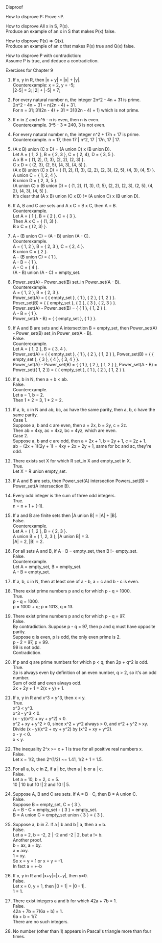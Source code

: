 Disproof

How to disprove P: Prove ~P.     


How to disprove All x in S, P(x).      
Produce an example of an x in S that makes P(x) false.     


How to disprove P(x) => Q(x).      
Produce an example of an x that makes P(x) true and Q(x) false.      


How to disprove P with contradiction:      
Assume P is true, and deduce a contradiction.      



Exercises for Chapter 9      


1. If x, y in R, then |x + y| = |x| + |y|.     
Counterexample: x = 2, y = -5;      
|2-5| = 3; |2| + |-5| = 7;      



2. For every natural number n, the integer 2n^2 - 4n + 31 is prime.      
2n^2 - 4n + 31 = n(2n - 4) + 31.      
For n = 31; 31(2n - 4) + 31 = 31((2n - 4) + 1) which is not prime.      



3. If n in Z and n^5 - n is even, then n is even.     
Counterexample. 3^5 - 3 = 240, 3 is not even.     


4. For every natural number n, the integer n^2 + 17n + 17 is prime.     
Counterexample. n = 17, then 17 | n^2, 17 | 17n, 17 | 17.      


5. (A x B) union (C x D) = (A union C) x (B union D).     
Let A = { 1, 2 }, B = { 2, 3 }, C = { 2, 4}, D = { 3, 5 }.      
A x B = { (1, 2), (1, 3), (2, 2), (2, 3) }.     
C x D = { (2, 3), (2, 5), (4, 3), (4, 5) }.      
(A x B) union (C x D) = { (1, 2), (1, 3), (2, 2), (2, 3), (2, 5), (4, 3), (4, 5) }.     
A union C = { 1, 2, 4 }.     
B union D = { 2, 3, 5 }.      
(A union C) x (B union D) = { (1, 2), (1, 3), (1, 5), (2, 2), (2, 3), (2, 5), (4, 2), (4, 3), (4, 5) }.     
It's clear that (A x B) union (C x D) != (A union C) x (B union D).     


7. If A, B and C are sets and A x C = B x C, then A = B.     
Counterexample.     
Let A = { 1 }, B = { 2 }, C = { 3 }.     
Then A x C = { (1, 3) }.     
B x C = { (2, 3) }.     



8. A - (B union C) = (A - B) union (A - C).     
Counterexample.      
A = { 1, 2 }, B = { 2, 3 }, C = { 2, 4 }.    
B union C = { 2 }.     
A - (B union C) = { 1 }.     
A - B = { 1 }.     
A - C = { 4 }.     
(A - B) union (A - C) = empty_set.    



9. Power_set(A) - Power_set(B) set_in Power_set(A - B).     
Counterexample.     
A = { 1, 2 }, B = { 2, 3 }.     
Power_set(A) = { { empty_set }, { 1 }, { 2 }, { 1, 2 } }.    
Poser_set(B) = { { empty_set }, { 2 }, { 3 }, { 2, 3 } }.     
Power_set(A) - Power_set(B) = { { 1 }, { 1, 2 } }.    
A - B = { 1 }.    
Power_set(A - B) = { { empty_set }, { 1 } }.     



10. If A and B are sets and A intersection B = empty_set, then Power_set(A) - Power_set(B) set_in Power_set(A - B).     
False.     
Counterexample.     
Let A = { 1, 2 }, B = { 3, 4 }.     
Power_set(A) = { { empty_set }, { 1 }, { 2 }, { 1, 2 } }, Power_set(B) = { { empty_set }, { 3 }, { 4 }, { 3, 4 } }.     
Power_set(A) - Power_set(B) = { { 1 }, { 2 }, { 1, 2 } }, Power_set(A - B) = Power_set({ 1, 2 }) = { { empty_set }, { 1 }, { 2 }, { 1, 2 } }.    



11. If a, b in N, then a + b < ab.     
False.     
Counterexample.     
Let a = 1, b = 2.     
Then 1 + 2 = 3, 1 * 2 = 2.     



12. If a, b, c in N and ab, bc, ac have the same parity, then a, b, c have the same parity.     
Case 1.      
Suppose a, b and c are even, then a = 2x, b = 2y, c = 2z.     
Then ab = 4xy, ac = 4xz, bc = 4yz, which are even.     
Case 2.      
Suppose a, b and c are odd, then a = 2x + 1, b = 2y + 1, c = 2z + 1.     
ab = (2x + 1)(2y + 1) = 4xy + 2x + 2y + 1, same for bc and ac, they're odd.     



13. There exists set X for which R set_in X and empty_set in X.     
True.     
Let X = R union empty_set.      



14. If A and B are sets, then Power_set(A) intersection Powers_set(B) = Power_set(A intersection B).      



15. Every odd integer is the sum of three odd integers.     
True.     
n = n + 1 + (-1).      



16. If a and B are finite sets then |A union B| = |A| + |B|.      
False.     
Counterexample.      
Let A = { 1, 2 }, B = { 2, 3 }.      
A union B = { 1, 2, 3 }, |A union B| = 3.      
|A| = 2, |B| = 2.     



17. For all sets A and B, if A - B = empty_set, then B != empty_set.      
False.      
Counterexample.      
Let A = empty_set, B = empty_set.      
A - B = empty_set.      



18. If a, b, c in N, then at least one of a - b, a + c and b - c is even.      



20. There exist prime numbers p and q for which p - q = 1000.     
True.     
p - q = 1000.     
p = 1000 + q;
p = 1013, q = 13.      


21. There exist prime numbers p and q for which p - q = 97.      
False.     
By contradiction. Suppose p - q = 97, then p and q must have opposite parity.     
Suppose q is even, p is odd, the only even prime is 2.     
p - 2 = 97, p = 99.     
99 is not odd.     
Contradiction.     



22. If p and q are prime numbers for which p < q, then 2p + q^2 is odd.     
True.     
2p is always even by definition of an even number, q > 2, so it's an odd number.    
Sum of odd and even always odd.     
2x + 2y + 1 = 2(x + y) + 1.     



23. If x, y in R and x^3 < y^3, then x < y.     
True.     
x^3 < y^3.      
x^3 - y^3 < 0.     
(x - y)(x^2 + xy + y^2) < 0.     
x^2 + xy + y^2 > 0, since x^2 + y^2 always > 0, and x^2 + y^2 > xy.     
Divide (x - y)(x^2 + xy + y^2) by (x^2 + xy + y^2).     
x - y < 0.     
x < y.     



24. The inequality 2^x >= x + 1 is true for all positive real numbers x.     
False.      
Let x = 1/2, then 2^(1/2) ~=  1.41, 1/2 + 1 = 1.5.     



25. For all a, b, c in Z, if a | bc, then a | b or a | c.     
False.     
Let a = 10, b = 2, c = 5.     
10 | 10 but 10 !| 2 and 10 !| 5.     



26. Suppose A, B and C are sets. If A = B - C, then B = A union C.     
False.     
Suppose B = empty_set, C = { 3 }.      
A = B - C = empty_set - { 3 } = empty_set.     
B = A union C = empty_set union { 3 } = { 3 }.     



28. Suppose a, b in Z. If a | b and b | a, then a = b.     
False.     
Let a = 2, b = -2, 2 | -2 and  -2 | 2, but a != b.     
Another proof.     
b = ax, a = by.     
a = axy.     
1 = xy.     
So x = y = 1 or x = y = -1.     
In fact a = +-b


29. If x, y in R and |x+y|=|x−y|, then y=0.  
False.     
Let x = 0, y = 1, then |0 + 1| = |0 - 1|.     
1 = 1.    



30. There exist integers a and b for which 42a + 7b = 1.     
False.     
42a + 7b = 7(6a + b) = 1.     
6a + b = 1/7.     
There are no such integers.     



31. No number (other than 1) appears in Pascal's triangle more than four times.    
